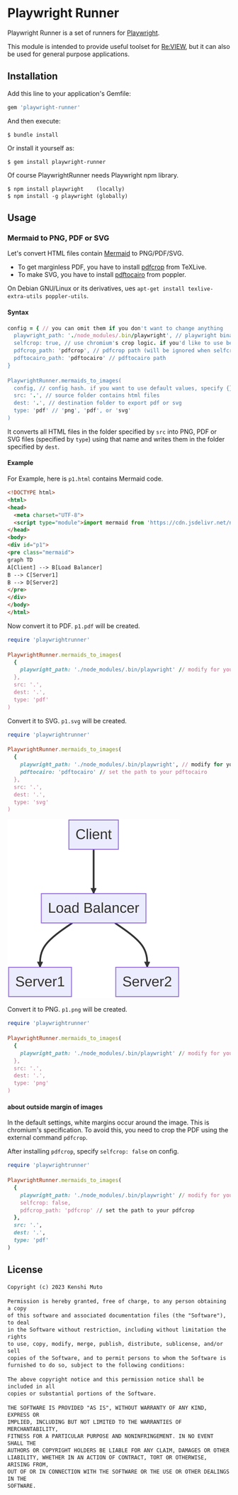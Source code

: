 # Playwright Runner

Playwright Runner is a set of runners for [Playwright](https://playwright.dev/).

This module is intended to provide useful toolset for [Re:VIEW](https://reviewml.org/), but it can also be used for general purpose applications.

## Installation

Add this line to your application's Gemfile:

```ruby
gem 'playwright-runner'
```

And then execute:

    $ bundle install

Or install it yourself as:

    $ gem install playwright-runner

Of course PlaywrightRunner needs Playwright npm library.

    $ npm install playwright    (locally)
    $ npm install -g playwright (globally)

## Usage

### Mermaid to PNG, PDF or SVG

Let's convert HTML files contain [Mermaid](https://mermaid.js.org/) to PNG/PDF/SVG.

- To get marginless PDF, you have to install [pdfcrop](https://www.ctan.org/pkg/pdfcrop) from TeXLive.
- To make SVG, you have to install [pdftocairo](https://gitlab.freedesktop.org/poppler/poppler) from poppler.

On Debian GNU/Linux or its derivatives, ues `apt-get install texlive-extra-utils poppler-utils`.

#### Syntax
```ruby
config = { // you can omit them if you don't want to change anything
  playwright_path: './node_modules/.bin/playwright', // playwright binary path
  selfcrop: true, // use chromium's crop logic. if you'd like to use better cropping, set this to false
  pdfcrop_path: 'pdfcrop', // pdfcrop path (will be ignored when selfcrop: true)
  pdftocairo_path: 'pdftocairo' // pdftocairo path
}

PlaywrightRunner.mermaids_to_images(
  config, // config hash. if you want to use default values, specify {}
  src: '.', // source folder contains html files
  dest: '.', // destination folder to export pdf or svg
  type: 'pdf' // 'png', 'pdf', or 'svg'
)
```

It converts all HTML files in the folder specified by `src` into PNG, PDF or SVG files (specified by `type`) using that name and writes them in the folder specified by `dest`.

#### Example
For Example, here is `p1.html` contains Mermaid code.

```html
<!DOCTYPE html>
<html>
<head>
  <meta charset="UTF-8">
  <script type="module">import mermaid from 'https://cdn.jsdelivr.net/npm/mermaid@10/dist/mermaid.esm.min.mjs'; mermaid.initialize({ startOnLoad: true });</script>
</head>
<body>
<div id="p1">
<pre class="mermaid">
graph TD
A[Client] --> B[Load Balancer]
B --> C[Server1]
B --> D[Server2]
</pre>
</div>
</body>
</html>
```

Now convert it to PDF. `p1.pdf` will be created.

```ruby
require 'playwrightrunner'

PlaywrightRunner.mermaids_to_images(
  {
    playwright_path: './node_modules/.bin/playwright' // modify for your env
  },
  src: '.',
  dest: '.',
  type: 'pdf'
)
```

Convert it to SVG. `p1.svg` will be created.

```ruby
require 'playwrightrunner'

PlaywrightRunner.mermaids_to_images(
  {
    playwright_path: './node_modules/.bin/playwright', // modify for your env
    pdftocairo: 'pdftocairo' // set the path to your pdftocairo
  },
  src: '.',
  dest: '.',
  type: 'svg'
)
```

![sample SVG](p1.svg)

Convert it to PNG. `p1.png` will be created.

```ruby
require 'playwrightrunner'

PlaywrightRunner.mermaids_to_images(
  {
    playwright_path: './node_modules/.bin/playwright' // modify for your env
  },
  src: '.',
  dest: '.',
  type: 'png'
)
```

#### about outside margin of images

In the default settings, white margins occur around the image. This is chromium's specification. To avoid this, you need to crop the PDF using the external command `pdfcrop`.

After installing `pdfcrop`, specify `selfcrop: false` on config.

```ruby
require 'playwrightrunner'

PlaywrightRunner.mermaids_to_images(
  {
    playwright_path: './node_modules/.bin/playwright' // modify for your env
    selfcrop: false,
    pdfcrop_path: 'pdfcrop' // set the path to your pdfcrop
  },
  src: '.',
  dest: '.',
  type: 'pdf'
)
```

## License

```
Copyright (c) 2023 Kenshi Muto

Permission is hereby granted, free of charge, to any person obtaining a copy
of this software and associated documentation files (the "Software"), to deal
in the Software without restriction, including without limitation the rights
to use, copy, modify, merge, publish, distribute, sublicense, and/or sell
copies of the Software, and to permit persons to whom the Software is
furnished to do so, subject to the following conditions:

The above copyright notice and this permission notice shall be included in all
copies or substantial portions of the Software.

THE SOFTWARE IS PROVIDED "AS IS", WITHOUT WARRANTY OF ANY KIND, EXPRESS OR
IMPLIED, INCLUDING BUT NOT LIMITED TO THE WARRANTIES OF MERCHANTABILITY,
FITNESS FOR A PARTICULAR PURPOSE AND NONINFRINGEMENT. IN NO EVENT SHALL THE
AUTHORS OR COPYRIGHT HOLDERS BE LIABLE FOR ANY CLAIM, DAMAGES OR OTHER
LIABILITY, WHETHER IN AN ACTION OF CONTRACT, TORT OR OTHERWISE, ARISING FROM,
OUT OF OR IN CONNECTION WITH THE SOFTWARE OR THE USE OR OTHER DEALINGS IN THE
SOFTWARE.
```
